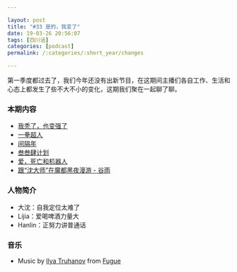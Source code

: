 ```yaml
---

layout: post
title: "#33 是的，我变了"
date: 19-03-26 20:56:07
tags: [四川话]
categories: [podcast]
permalink: /:categories/:short_year/changes

---
```


第一季度都过去了，我们今年还没有出新节目，在这期间主播们各自工作、生活和心态上都发生了些不大不小的变化，这期我们聚在一起聊了聊。

### 本期内容

- [我秃了，也变强了](https://zh.moegirl.org/%E6%88%91%E7%A7%83%E4%BA%86%EF%BC%8C%E4%B9%9F%E5%8F%98%E5%BC%BA%E4%BA%86)
- [一拳超人](https://www.wikiwand.com/zh-hans/%E4%B8%80%E6%8B%B3%E8%B6%85%E4%BA%BA)
- [间隔年](https://www.wikiwand.com/zh-hans/%E7%A9%BA%E6%AA%94%E5%B9%B4)
- [叁叁肆计划](https://www.weibo.com/334tour)
- [爱，死亡和机器人](https://movie.douban.com/subject/30424374/)
- [跟“沈大师”在魔都黑夜漫游 - 谷雨](https://mp.weixin.qq.com/s/gP0riumvTf_R-keDNdYDFQ)

### 人物简介

- 大沈：自我定位太难了
- Lijia：爱喝啤酒力量大
- Hanlin：正努力讲普通话

### 音乐

- Music by [Ilya Truhanov](https://icons8.com/music/author/ilya-truhanov) from [Fugue](https://icons8.com/music)
